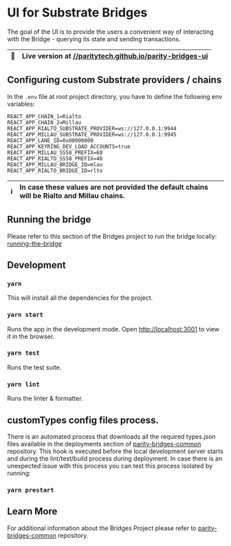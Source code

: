 # UI for Substrate Bridges

The goal of the UI is to provide the users a convenient way of interacting with the Bridge - querying its state and sending transactions.

| 🚀  | Live version at [//paritytech.github.io/parity-bridges-ui](https://paritytech.github.io/parity-bridges-ui) |
| --- | :--------------------------------------------------------------------------------------------------------- |

## Configuring custom Substrate providers / chains

In the `.env` file at root project directory, you have to define the following env variables:

```
REACT_APP_CHAIN_1=Rialto
REACT_APP_CHAIN_2=Millau
REACT_APP_RIALTO_SUBSTRATE_PROVIDER=ws://127.0.0.1:9944
REACT_APP_MILLAU_SUBSTRATE_PROVIDER=ws://127.0.0.1:9945
REACT_APP_LANE_ID=0x00000000
REACT_APP_KEYRING_DEV_LOAD_ACCOUNTS=true
REACT_APP_MILLAU_SS58_PREFIX=60
REACT_APP_RIALTO_SS58_PREFIX=48
REACT_APP_MILLAU_BRIDGE_ID=mlau
REACT_APP_RIALTO_BRIDGE_ID=rlto
```

| ℹ️  | In case these values are not provided the default chains will be Rialto and Millau chains. |
| --- | :----------------------------------------------------------------------------------------- |

## Running the bridge

Please refer to this section of the Bridges project to run the bridge locally: [running-the-bridge](https://github.com/paritytech/parity-bridges-common#running-the-bridge)

## Development

### `yarn`

This will install all the dependencies for the project.

### `yarn start`

Runs the app in the development mode. Open [http://localhost:3001](http://localhost:3001) to view it in the browser.

### `yarn test`

Runs the test suite.

### `yarn lint`

Runs the linter & formatter.

## customTypes config files process.

There is an automated process that downloads all the required types<CHAIN>.json files available in the deployments section of [parity-bridges-common](https://github.com/paritytech/parity-bridges-common/tree/master/deployments) repository.
This hook is executed before the local development server starts and during the lint/test/build process during deployment.
In case there is an unexpected issue with this process you can test this process isolated by running:

### `yarn prestart`

## Learn More

For additional information about the Bridges Project please refer to [parity-bridges-common](https://github.com/paritytech/parity-bridges-common) repository.
